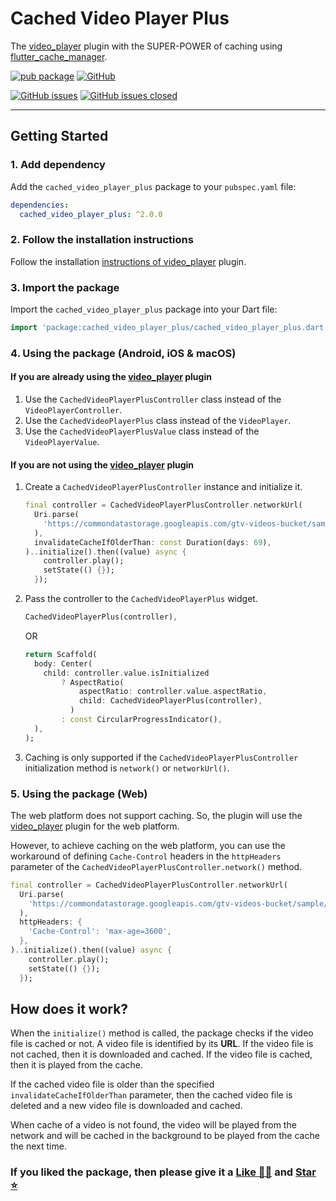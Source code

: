 # Cached Video Player Plus

The [video_player] plugin with the SUPER-POWER of caching using
[flutter_cache_manager].

[![pub package][package_svg]][package]
[![GitHub][license_svg]](LICENSE)

[![GitHub issues][issues_svg]][issues]
[![GitHub issues closed][issues_closed_svg]][issues_closed]

<hr />

## Getting Started

### 1. Add dependency

Add the `cached_video_player_plus` package to your `pubspec.yaml` file:

```yaml
dependencies:
  cached_video_player_plus: ^2.0.0
```

### 2. Follow the installation instructions

Follow the installation [instructions of video_player][instructions] plugin.

### 3. Import the package

Import the `cached_video_player_plus` package into your Dart file:

```dart
import 'package:cached_video_player_plus/cached_video_player_plus.dart';
```

### 4. Using the package (Android, iOS & macOS)

#### If you are already using the [video_player] plugin

1. Use the `CachedVideoPlayerPlusController` class instead of the
   `VideoPlayerController`.
1. Use the `CachedVideoPlayerPlus` class instead of the `VideoPlayer`.
1. Use the `CachedVideoPlayerPlusValue` class instead of the
   `VideoPlayerValue`.

#### If you are not using the [video_player] plugin

1. Create a `CachedVideoPlayerPlusController` instance and initialize it.

   ```dart
   final controller = CachedVideoPlayerPlusController.networkUrl(
     Uri.parse(
       'https://commondatastorage.googleapis.com/gtv-videos-bucket/sample/BigBuckBunny.mp4',
     ),
     invalidateCacheIfOlderThan: const Duration(days: 69),
   )..initialize().then((value) async {
       controller.play();
       setState(() {});
     });
   ```

2. Pass the controller to the `CachedVideoPlayerPlus` widget.

   ```dart
   CachedVideoPlayerPlus(controller),
   ```

   OR

   ```dart
   return Scaffold(
     body: Center(
       child: controller.value.isInitialized
           ? AspectRatio(
               aspectRatio: controller.value.aspectRatio,
               child: CachedVideoPlayerPlus(controller),
             )
           : const CircularProgressIndicator(),
     ),
   );
   ```

3. Caching is only supported if the `CachedVideoPlayerPlusController`
   initialization method is `network()` or `networkUrl()`.

### 5. Using the package (Web)

The web platform does not support caching. So, the plugin will use the
[video_player] plugin for the web platform.

However, to achieve caching on the web platform, you can use the workaround
of defining `Cache-Control` headers in the `httpHeaders` parameter of the
`CachedVideoPlayerPlusController.network()` method.

```dart
final controller = CachedVideoPlayerPlusController.networkUrl(
  Uri.parse(
    'https://commondatastorage.googleapis.com/gtv-videos-bucket/sample/BigBuckBunny.mp4',
  ),
  httpHeaders: {
    'Cache-Control': 'max-age=3600',
  },
)..initialize().then((value) async {
    controller.play();
    setState(() {});
  });
```

## How does it work?

When the `initialize()` method is called, the package checks if the video file
is cached or not. A video file is identified by its **URL**. If the video file
is not cached, then it is downloaded and cached. If the video file is cached,
then it is played from the cache.

If the cached video file is older than the specified
`invalidateCacheIfOlderThan` parameter, then the cached video file is deleted
and a new video file is downloaded and cached.

When cache of a video is not found, the video will be played from the network
and will be cached in the background to be played from the cache the next time.

### If you liked the package, then please give it a [Like 👍🏼][package] and [Star ⭐][repository]

<!-- Badges URLs -->

[package_svg]: https://img.shields.io/pub/v/cached_video_player_plus.svg?color=blueviolet
[license_svg]: https://img.shields.io/github/license/OutdatedGuy/cached_video_player_plus.svg?color=purple
[issues_svg]: https://img.shields.io/github/issues/OutdatedGuy/cached_video_player_plus.svg
[issues_closed_svg]: https://img.shields.io/github/issues-closed/OutdatedGuy/cached_video_player_plus.svg?color=green

<!-- Links -->

[package]: https://pub.dev/packages/cached_video_player_plus
[repository]: https://github.com/OutdatedGuy/cached_video_player_plus
[issues]: https://github.com/OutdatedGuy/cached_video_player_plus/issues
[issues_closed]: https://github.com/OutdatedGuy/cached_video_player_plus/issues?q=is%3Aissue+is%3Aclosed
[video_player]: https://pub.dev/packages/video_player
[flutter_cache_manager]: https://pub.dev/packages/flutter_cache_manager
[instructions]: https://pub.dev/packages/video_player#installation
